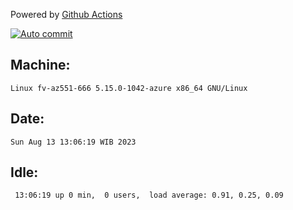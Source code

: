 Powered by [Github Actions](https://github.com/features/actions)

[![Auto commit](https://github.com/hiage/workstation/workflows/Auto%20commit/badge.svg)](https://github.com/hiage/workstation/actions?query=workflow%3A%22Auto+commit%22)

## Machine:
```
Linux fv-az551-666 5.15.0-1042-azure x86_64 GNU/Linux
```
## Date:
```
Sun Aug 13 13:06:19 WIB 2023
```
## Idle:
```
 13:06:19 up 0 min,  0 users,  load average: 0.91, 0.25, 0.09
```
